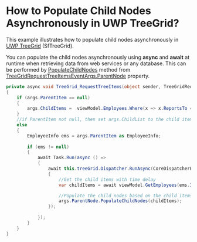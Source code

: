 # How to Populate Child Nodes Asynchronously in UWP TreeGrid?

This example illustrates how to populate child nodes asynchronously in [UWP TreeGrid](https://www.syncfusion.com/uwp-ui-controls/treegrid) (SfTreeGrid).

You can populate the child nodes asynchronously using **async** and **await** at runtime when retrieving data from web services or any database. This can be performed by [PopulateChildNodes](https://help.syncfusion.com/cr/uwp/Syncfusion.UI.Xaml.TreeGrid.TreeNode.html#Syncfusion_UI_Xaml_TreeGrid_TreeNode_PopulateChildNodes_System_Collections_Generic_IEnumerable_System_Object__) method from [TreeGridRequestTreeItemsEventArgs.ParentNode](https://help.syncfusion.com/cr/uwp/Syncfusion.UI.Xaml.TreeGrid.TreeGridRequestTreeItemsEventArgs.html#Syncfusion_UI_Xaml_TreeGrid_TreeGridRequestTreeItemsEventArgs_ParentNode) property.

``` c#
private async void TreeGrid_RequestTreeItems(object sender, TreeGridRequestTreeItemsEventArgs args)
{
    if (args.ParentItem == null)
    {
        args.ChildItems =  viewModel.Employees.Where(x => x.ReportsTo == -1);
    }
    //if ParentItem not null, then set args.ChildList to the child items for the given ParentItem.
    else
    {
        EmployeeInfo ems = args.ParentItem as EmployeeInfo;
              
        if (ems != null)
        {
            await Task.Run(async () =>
            {
                await this.treeGrid.Dispatcher.RunAsync(CoreDispatcherPriority.High, async() =>
                {
                    //Get the child items with time delay
                    var childItems = await viewModel.GetEmployees(ems.ID);

                    //Populate the child nodes based on the child items
                    args.ParentNode.PopulateChildNodes(childItems);
                });
                       
            });
        }
    }
}
```